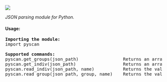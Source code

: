 <img src="https://raw.githubusercontent.com/hershyz/pyscan/main/pyscan.png"/>
<p><i>JSON parsing module for Python.</i></p>

<h4>Usage:</h4>
<pre>
<b>Importing the module:</b>
import pyscan
<br/><b>Supported commands:</b>
pyscan.get_groups(json_path)                 Returns an array of all groups in a JSON file.
pyscan.get_indiv(json_path)                  Returns an array of all non-grouped properties in a JSON file.
pyscan.read_indiv(json_path, name)           Returns the value of an non-grouped property in a JSON file.
pyscan.read_group(json_path, group, name)    Returns the value of a grouped property in a JSON file.
</pre>
